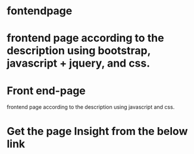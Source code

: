 
# fontendpage
frontend page according to the description using bootstrap, javascript + jquery, and css.
=======
# Front end-page
frontend page according to the description using javascript and css.
# Get the page Insight from the below link

